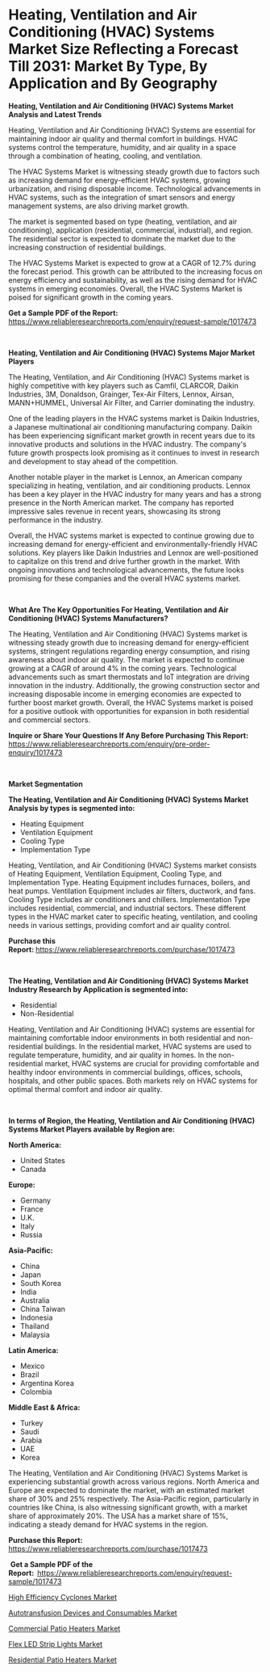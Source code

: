 <p><h1>Heating, Ventilation and Air Conditioning (HVAC) Systems Market Size Reflecting a Forecast Till 2031: Market By Type, By Application and By Geography</h1></p><p><strong>Heating, Ventilation and Air Conditioning (HVAC) Systems Market Analysis and Latest Trends</strong></p>
<p><p>Heating, Ventilation and Air Conditioning (HVAC) Systems are essential for maintaining indoor air quality and thermal comfort in buildings. HVAC systems control the temperature, humidity, and air quality in a space through a combination of heating, cooling, and ventilation.</p><p>The HVAC Systems Market is witnessing steady growth due to factors such as increasing demand for energy-efficient HVAC systems, growing urbanization, and rising disposable income. Technological advancements in HVAC systems, such as the integration of smart sensors and energy management systems, are also driving market growth.</p><p>The market is segmented based on type (heating, ventilation, and air conditioning), application (residential, commercial, industrial), and region. The residential sector is expected to dominate the market due to the increasing construction of residential buildings.</p><p>The HVAC Systems Market is expected to grow at a CAGR of 12.7% during the forecast period. This growth can be attributed to the increasing focus on energy efficiency and sustainability, as well as the rising demand for HVAC systems in emerging economies. Overall, the HVAC Systems Market is poised for significant growth in the coming years.</p></p>
<p><strong>Get a Sample PDF of the Report:&nbsp;</strong> <a href="https://www.reliableresearchreports.com/enquiry/request-sample/1017473">https://www.reliableresearchreports.com/enquiry/request-sample/1017473</a></p>
<p>&nbsp;</p>
<p><strong>Heating, Ventilation and Air Conditioning (HVAC) Systems Major Market Players</strong></p>
<p><p>The Heating, Ventilation, and Air Conditioning (HVAC) Systems market is highly competitive with key players such as Camfil, CLARCOR, Daikin Industries, 3M, Donaldson, Grainger, Tex-Air Filters, Lennox, Airsan, MANN+HUMMEL, Universal Air Filter, and Carrier dominating the industry. </p><p>One of the leading players in the HVAC systems market is Daikin Industries, a Japanese multinational air conditioning manufacturing company. Daikin has been experiencing significant market growth in recent years due to its innovative products and solutions in the HVAC industry. The company's future growth prospects look promising as it continues to invest in research and development to stay ahead of the competition.</p><p>Another notable player in the market is Lennox, an American company specializing in heating, ventilation, and air conditioning products. Lennox has been a key player in the HVAC industry for many years and has a strong presence in the North American market. The company has reported impressive sales revenue in recent years, showcasing its strong performance in the industry.</p><p>Overall, the HVAC systems market is expected to continue growing due to increasing demand for energy-efficient and environmentally-friendly HVAC solutions. Key players like Daikin Industries and Lennox are well-positioned to capitalize on this trend and drive further growth in the market. With ongoing innovations and technological advancements, the future looks promising for these companies and the overall HVAC systems market.</p></p>
<p>&nbsp;</p>
<p><strong>What Are The Key Opportunities For Heating, Ventilation and Air Conditioning (HVAC) Systems Manufacturers?</strong></p>
<p><p>The Heating, Ventilation and Air Conditioning (HVAC) Systems market is witnessing steady growth due to increasing demand for energy-efficient systems, stringent regulations regarding energy consumption, and rising awareness about indoor air quality. The market is expected to continue growing at a CAGR of around 4% in the coming years. Technological advancements such as smart thermostats and IoT integration are driving innovation in the industry. Additionally, the growing construction sector and increasing disposable income in emerging economies are expected to further boost market growth. Overall, the HVAC Systems market is poised for a positive outlook with opportunities for expansion in both residential and commercial sectors.</p></p>
<p><strong>Inquire or Share Your Questions If Any Before Purchasing This Report:</strong> <a href="https://www.reliableresearchreports.com/enquiry/pre-order-enquiry/1017473">https://www.reliableresearchreports.com/enquiry/pre-order-enquiry/1017473</a></p>
<p>&nbsp;</p>
<p><strong>Market Segmentation</strong></p>
<p><strong>The Heating, Ventilation and Air Conditioning (HVAC) Systems Market Analysis by types is segmented into:</strong></p>
<p><ul><li>Heating Equipment</li><li>Ventilation Equipment</li><li>Cooling Type</li><li>Implementation Type</li></ul></p>
<p><p>Heating, Ventilation, and Air Conditioning (HVAC) Systems market consists of Heating Equipment, Ventilation Equipment, Cooling Type, and Implementation Type. Heating Equipment includes furnaces, boilers, and heat pumps. Ventilation Equipment includes air filters, ductwork, and fans. Cooling Type includes air conditioners and chillers. Implementation Type includes residential, commercial, and industrial sectors. These different types in the HVAC market cater to specific heating, ventilation, and cooling needs in various settings, providing comfort and air quality control.</p></p>
<p><strong>Purchase this Report:&nbsp;</strong><a href="https://www.reliableresearchreports.com/purchase/1017473">https://www.reliableresearchreports.com/purchase/1017473</a></p>
<p>&nbsp;</p>
<p><strong>The Heating, Ventilation and Air Conditioning (HVAC) Systems Market Industry Research by Application is segmented into:</strong></p>
<p><ul><li>Residential</li><li>Non-Residential</li></ul></p>
<p><p>Heating, Ventilation and Air Conditioning (HVAC) systems are essential for maintaining comfortable indoor environments in both residential and non-residential buildings. In the residential market, HVAC systems are used to regulate temperature, humidity, and air quality in homes. In the non-residential market, HVAC systems are crucial for providing comfortable and healthy indoor environments in commercial buildings, offices, schools, hospitals, and other public spaces. Both markets rely on HVAC systems for optimal thermal comfort and indoor air quality.</p></p>
<p>&nbsp;</p>
<p><strong>In terms of Region, the Heating, Ventilation and Air Conditioning (HVAC) Systems Market Players available by Region are:</strong></p>
<p>
    <p> <strong> North America: </strong>
        <ul>
            <li>United States</li>
            <li>Canada</li>
        </ul>
        </p> 
    <p> <strong> Europe: </strong>
        <ul>
            <li>Germany</li>
            <li>France</li>
            <li>U.K.</li>
            <li>Italy</li>
            <li>Russia</li>
        </ul>
        </p> 
    <p> <strong> Asia-Pacific: </strong>
        <ul>
            <li>China</li>
            <li>Japan</li>
            <li>South Korea</li>
            <li>India</li>
            <li>Australia</li>
            <li>China Taiwan</li>
            <li>Indonesia</li>
            <li>Thailand</li>
            <li>Malaysia</li>
        </ul>
        </p> 
    <p> <strong> Latin America: </strong>
        <ul>
            <li>Mexico</li>
            <li>Brazil</li>
            <li>Argentina Korea</li>
            <li>Colombia</li>
        </ul>
        </p> 
    <p> <strong> Middle East & Africa: </strong>
        <ul>
            <li>Turkey</li>
            <li>Saudi</li>
            <li>Arabia</li>
            <li>UAE</li>
            <li>Korea</li>
        </ul>
    </p>
    </p>
<p><p>The Heating, Ventilation and Air Conditioning (HVAC) Systems Market is experiencing substantial growth across various regions. North America and Europe are expected to dominate the market, with an estimated market share of 30% and 25% respectively. The Asia-Pacific region, particularly in countries like China, is also witnessing significant growth, with a market share of approximately 20%. The USA has a market share of 15%, indicating a steady demand for HVAC systems in the region.</p></p>
<p><strong>Purchase this Report: </strong><a href="https://www.reliableresearchreports.com/purchase/1017473">https://www.reliableresearchreports.com/purchase/1017473</a></p>
<p>&nbsp;<strong>Get a Sample PDF of the Report:&nbsp;&nbsp;</strong><a href="https://www.reliableresearchreports.com/enquiry/request-sample/1017473">https://www.reliableresearchreports.com/enquiry/request-sample/1017473</a></p>
<p><strong></strong></p>
<p><p><a href="https://medium.com/@kathyburton10/high-efficiency-cyclones-market-research-report-its-history-and-forecast-2024-to-2031-a570db325e9a">High Efficiency Cyclones Market</a></p><p><a href="https://github.com/johnbach50/Market-Research-Report-List-1/blob/main/autotransfusion-devices-and-consumables-market.md">Autotransfusion Devices and Consumables Market</a></p><p><a href="https://medium.com/@emilywest91/commercial-patio-heaters-market-size-market-outlook-and-market-forecast-2024-to-2031-cd856d8874c0">Commercial Patio Heaters Market</a></p><p><a href="https://github.com/pjcfca/Market-Research-Report-List-1/blob/main/flex-led-strip-lights-market.md">Flex LED Strip Lights Market</a></p><p><a href="https://medium.com/@emilywest91/residential-patio-heaters-market-exploring-market-share-market-trends-and-future-growth-d54ea507cf53">Residential Patio Heaters Market</a></p></p>